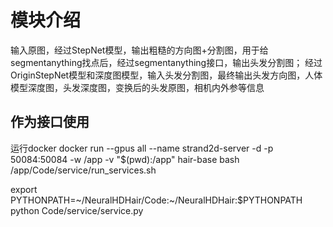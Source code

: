 # 模块介绍
输入原图，经过StepNet模型，输出粗糙的方向图+分割图，用于给segmentanything找点后，经过segmentanything接口，输出头发分割图；
经过OriginStepNet模型和深度图模型，输入头发分割图，最终输出头发方向图，人体模型深度图，头发深度图，变换后的头发原图，相机内外参等信息

## 作为接口使用
运行docker
docker run --gpus all --name strand2d-server -d  -p 50084:50084 -w /app -v "$(pwd):/app" hair-base    bash /app/Code/service/run_services.sh

export PYTHONPATH=~/NeuralHDHair/Code:~/NeuralHDHair:$PYTHONPATH
python Code/service/service.py